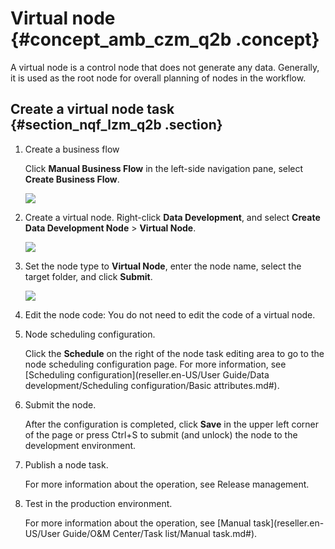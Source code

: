 # Virtual node {#concept_amb_czm_q2b .concept}

A virtual node is a control node that does not generate any data. Generally, it is used as the root node for overall planning of nodes in the workflow.

## Create a virtual node task {#section_nqf_lzm_q2b .section}

1.  Create a business flow

    Click **Manual Business Flow** in the left-side navigation pane, select **Create Business Flow**.

    ![](http://static-aliyun-doc.oss-cn-hangzhou.aliyuncs.com/assets/img/16319/15525338877961_en-US.png)

2.  Create a virtual node. Right-click **Data Development**, and select **Create Data Development Node** \> **Virtual Node**.

    ![](http://static-aliyun-doc.oss-cn-hangzhou.aliyuncs.com/assets/img/16326/15525338878159_en-US.png)

3.  Set the node type to **Virtual Node**, enter the node name, select the target folder, and click **Submit**.

    ![](http://static-aliyun-doc.oss-cn-hangzhou.aliyuncs.com/assets/img/16298/15525338877817_en-US.png)

4.  Edit the node code: You do not need to edit the code of a virtual node.
5.  Node scheduling configuration.

    Click the **Schedule** on the right of the node task editing area to go to the node scheduling configuration page. For more information, see [Scheduling configuration](reseller.en-US/User Guide/Data development/Scheduling configuration/Basic attributes.md#).

6.  Submit the node.

    After the configuration is completed, click **Save** in the upper left corner of the page or press Ctrl+S to submit \(and unlock\) the node to the development environment.

7.  Publish a node task.

    For more information about the operation, see Release management.

8.  Test in the production environment.

    For more information about the operation, see [Manual task](reseller.en-US/User Guide/O&M Center/Task list/Manual task.md#).


